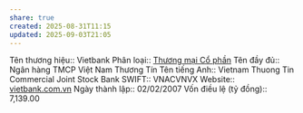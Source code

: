 ```yaml
---
share: true
created: 2025-08-31T11:15
updated: 2025-09-03T21:05
---
```

Tên thương hiệu:: Vietbank
Phân loại:: [Thương mại Cổ phần](Th%C6%B0%C6%A1ng%20m%E1%BA%A1i%20C%E1%BB%95%20ph%E1%BA%A7n.md)
Tên đầy đủ:: Ngân hàng TMCP Việt Nam Thương Tín
Tên tiếng Anh:: Vietnam Thuong Tin Commercial Joint Stock Bank
SWIFT:: VNACVNVX
Website:: [vietbank.com.vn](vietbank.com.vn)
Ngày thành lập:: 02/02/2007
Vốn điều lệ (tỷ đồng):: 7,139.00
